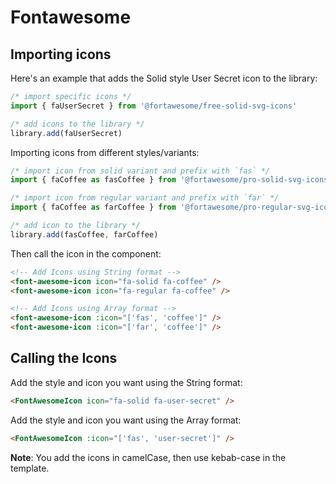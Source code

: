 # Fontawesome

## Importing icons

Here's an example that adds the Solid style User Secret icon to the library:

```js
/* import specific icons */
import { faUserSecret } from '@fortawesome/free-solid-svg-icons'

/* add icons to the library */
library.add(faUserSecret)
```

Importing icons from different styles/variants: 

```js
/* import icon from solid variant and prefix with `fas` */
import { faCoffee as fasCoffee } from '@fortawesome/pro-solid-svg-icons'

/* import icon from regular variant and prefix with `far` */
import { faCoffee as farCoffee } from '@fortawesome/pro-regular-svg-icons'

/* add icon to the library */
library.add(fasCoffee, farCoffee)
```

Then call the icon in the component:

```html
<!-- Add Icons using String format -->
<font-awesome-icon icon="fa-solid fa-coffee" />
<font-awesome-icon icon="fa-regular fa-coffee" />

<!-- Add Icons using Array format -->
<font-awesome-icon :icon="['fas', 'coffee']" />
<font-awesome-icon :icon="['far', 'coffee']" />
```

## Calling the Icons

Add the style and icon you want using the String format:

```html
<FontAwesomeIcon icon="fa-solid fa-user-secret" />
```

Add the style and icon you want using the Array format:

```html
<FontAwesomeIcon :icon="['fas', 'user-secret']" />
```

**Note**: You add the icons in camelCase, then use kebab-case in the template.

